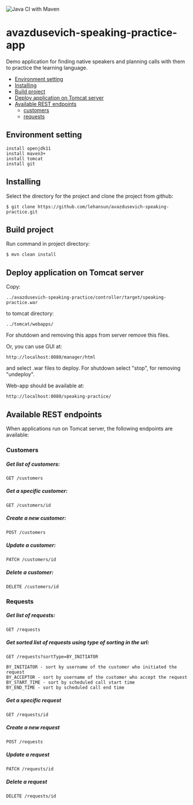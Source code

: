 ![Java CI with Maven](https://github.com/lehansun/avazdusevich-speaking-practice/actions/workflows/maven.yml/badge.svg)

# avazdusevich-speaking-practice-app

Demo application for finding native speakers and planning calls with them
to practice the learning language.
+ [Environment setting](#Environment-setting)
+ [Installing](#Installing)
+ [Build project](#Build-project)
+ [Deploy application on Tomcat server](#Deploy-application-on-Tomcat-server)
+ [Available REST endpoints](#Available-REST-endpoints)
  + [customers](#Customers)
  + [requests](#Requests)
## Environment setting
```
install openjdk11
install maven3+
install tomcat
install git
```

## Installing
Select the directory for the project and clone the project from github:
```
$ git clone https://github.com/lehansun/avazdusevich-speaking-practice.git
```

## Build project
Run command in project directory:
```
$ mvn clean install
```

## Deploy application on Tomcat server
Copy:
```
../avazdusevich-speaking-practice/controller/target/speaking-practice.war
```
to tomcat directory:
```
../tomcat/webapps/
```
For shutdown and removing this apps from server remove this files.

Or, you can use GUI at:
```
http://localhost:8080/manager/html
```
and select .war files to deploy.
For shutdown select "stop", for removing "undeploy".

Web-app should be available at:
```
http://localhost:8080/speaking-practice/
```

## Available REST endpoints
When applications run on Tomcat server, the following endpoints are available:

### Customers

##### Get list of customers:
```
GET /customers
```
##### Get a specific customer:
```
GET /customers/id
```

##### Create a new customer:
```
POST /customers
```

##### Update a customer:
```
PATCH /customers/id
```

##### Delete a customer:
```
DELETE /customers/id
```
### Requests

##### Get list of requests:
```
GET /requests
```
##### Get sorted list of requests using type of sorting in the url:
```
GET /requests?sortType=BY_INITIATOR
```
    BY_INITIATOR - sort by username of the customer who initiated the request 
    BY_ACCEPTOR - sort by username of the customer who accept the request 
    BY_START_TIME - sort by scheduled call start time
    BY_END_TIME - sort by scheduled call end time

##### Get a specific request
```
GET /requests/id
```
##### Create a new request
```
POST /requests
```
##### Update a request
```
PATCH /requests/id
```
##### Delete a request
```
DELETE /requests/id
```
